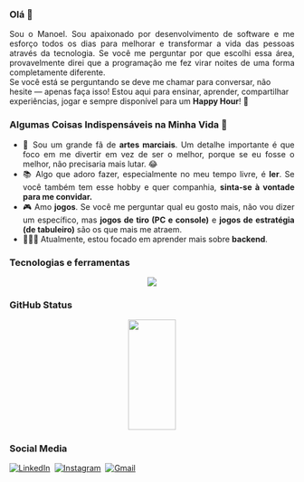 ### Olá 👋
<div align="justify"> Sou o Manoel. Sou apaixonado por desenvolvimento de software e me esforço todos os dias para melhorar e transformar a vida das pessoas através da tecnologia. Se você me perguntar por que escolhi essa área, provavelmente direi que a programação me fez virar noites de uma forma completamente diferente. </div>
Se você está se perguntando se deve me chamar para conversar, não hesite — apenas faça isso! Estou aqui para ensinar, aprender, compartilhar experiências, jogar e sempre disponível para um <strong>Happy Hour</strong>! 🎉

### Algumas Coisas Indispensáveis na Minha Vida 🤔

<ul align="justify"> <li>🥋 Sou um grande fã de <strong>artes marciais</strong>. Um detalhe importante é que foco em me divertir em vez de ser o melhor, porque se eu fosse o melhor, não precisaria mais lutar. 😂</li> <li>📚 Algo que adoro fazer, especialmente no meu tempo livre, é <strong>ler</strong>. Se você também tem esse hobby e quer companhia, <strong>sinta-se à vontade para me convidar.</strong></li> <li>🎮 Amo <strong>jogos</strong>. Se você me perguntar qual eu gosto mais, não vou dizer um específico, mas <strong>jogos de tiro (PC e console)</strong> e <strong>jogos de estratégia (de tabuleiro)</strong> são os que mais me atraem.</li> <li>👨🏻‍💻 Atualmente, estou focado em aprender mais sobre <strong>backend</strong>. </ul>

### Tecnologias e ferramentas
<p align="center">
  <a href="https://skillicons.dev">
    <img src="https://skillicons.dev/icons?i=git,github,linux,docker,kubernetes,postgresql,mongo,redis,java,maven,spring,hibernate,prometheus,kafka,rabbitmq,elasticsearch,postman,jenkins,idea,terraform,aws&perline=7" />
  </a>
</p>

### GitHub Status
<div align="center">  
  <img width="41%" height="195px" src="https://github-readme-stats.vercel.app/api/top-langs/?username=manoelvgsilva&layout=compact&hide_border=true&title_color=87CEFA&text_color=87CEFA&bg_color=0d1117" />
</div>

### Social Media
[![LinkedIn](https://img.shields.io/badge/LinkedIn-000?style=for-the-badge&logo=linkedin&logoColor=0E76A8)](https://www.linkedin.com/in/manoel-code/)&nbsp;
[![Instagram](https://img.shields.io/badge/Instagram-000?style=for-the-badge&logo=instagram&logoColor=0E76A8)](https://instagram.com/dev_manoel)&nbsp;
[![Gmail](https://img.shields.io/badge/Gmail-000?style=for-the-badge&logo=gmail&logoColor=0E76A8)](mailto:manoelvgsilva@gmail.com)&nbsp;
